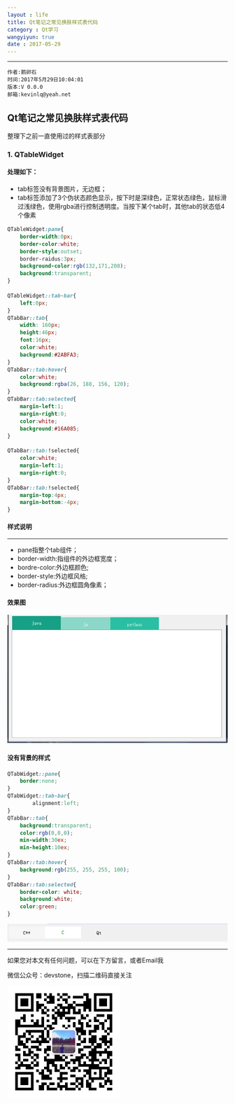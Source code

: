 ```yaml
---
layout : life
title: Qt笔记之常见换肤样式表代码
category : Qt学习
wangyiyun: true
date : 2017-05-29
---
```


******

    作者:鹅卵石
    时间:2017年5月29日10:04:01
    版本:V 0.0.0
    邮箱:kevinlq@yeah.net

<!-- more -->

## Qt笔记之常见换肤样式表代码
整理下之前一直使用过的样式表部分

### 1. QTableWidget
#### 处理如下：
* tab标签没有背景图片，无边框；
* tab标签添加了3个伪状态颜色显示，按下时是深绿色，正常状态绿色，鼠标滑过浅绿色，使用rgba进行控制透明度。当按下某个tab时，其他tab的状态低4个像素

```css
QTableWidget:pane{
    border-width:0px;
    border-color:white;
    border-style:outset;
    border-raidus:3px;
    background-color:rgb(132,171,208);
    background:transparent;
}

QTableWidget::tab-bar{
    left:0px;
}
QTabBar::tab{
    width: 160px;
    height:46px;
    font:16px;
    color:white;
	background:#2ABFA3;
}
QTabBar::tab:hover{
    color:white;
	background:rgba(26, 188, 156, 120);
}
QTabBar::tab:selected{
    margin-left:1;
    margin-right:0;
    color:white;
	background:#16A085;
}

QTabBar::tab:!selected{
    color:white;
    margin-left:1;
    margin-right:0;
}
QTabBar::tab:!selected{
    margin-top:4px;
    margin-bottom:-4px;
}
```
#### 样式说明
___
* pane指整个tab组件；
* border-width:指组件的外边框宽度；
* bordre-color:外边框颜色;
* border-style:外边框风格;
* border-radius:外边框圆角像素；

#### 效果图
![](/res/img/blog/Qt学习/2017-05-29_10-16-21-tablewidget-style.png)

#### 没有背景的样式

```css
QTabWidget::pane{
	border:none;
}
QTabWidget::tab-bar{
        alignment:left;
}
QTabBar::tab{
	background:transparent;
	color:rgb(0,0,0);
	min-width:30ex;
	min-height:10ex;
}
QTabBar::tab:hover{
	background:rgb(255, 255, 255, 100);
}
QTabBar::tab:selected{
	border-color: white;
	background:white;
	color:green;
}
```
![](/res/img/blog/Qt学习/2017-05-29_10-16-21-tablewidget-style2.png)


---

如果您对本文有任何问题，可以在下方留言，或者Email我 

微信公众号：devstone，扫描二维码直接关注

![](/res/img/blog/qrcode_for_devstone.jpg)
